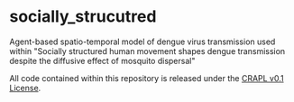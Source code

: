 socially_strucutred
===================

Agent-based spatio-temporal model of dengue virus transmission used within "Socially structured human movement shapes dengue transmission despite the diffusive effect of mosquito dispersal"

All code contained within this repository is released under the [CRAPL v0.1 License](http://matt.might.net/articles/crapl/).
